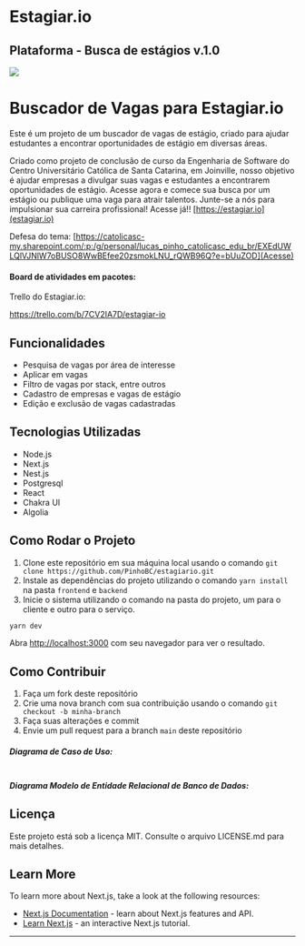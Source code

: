 # Estagiar.io

## Plataforma - Busca de estágios				v.1.0

![](https://camo.githubusercontent.com/96ebfe138ae4b132bba73d52096e1049a9c4619541ed83356de28531aba45a68/68747470733a2f2f66696c65732e656e67616765642e636f6d2e62722f3564623036383736643139363562303030373434303263322f6163636f756e742f3564623036383736643139363562303030373434303263322f514a31706a6d4b55514a47515a524f38554f50565f6c6f676f732d66696e616c2d31342e706e67)

# Buscador de Vagas para Estagiar.io

Este é um projeto de um buscador de vagas de estágio, criado para ajudar estudantes a encontrar oportunidades de estágio em diversas áreas.

Criado como projeto de conclusão de curso da Engenharia de Software do Centro Universitário Católica de Santa Catarina, em Joinville, nosso objetivo é ajudar empresas a divulgar suas vagas e estudantes a encontrarem oportunidades de estágio. Acesse agora e comece sua busca por um estágio ou publique uma vaga para atrair talentos. Junte-se a nós para impulsionar sua carreira profissional! Acesse já!! [https://estagiar.io](estagiar.io)


Defesa do tema: [https://catolicasc-my.sharepoint.com/:p:/g/personal/lucas_pinho_catolicasc_edu_br/EXEdUWLQlVJNlW7oBUSO8WwBEfee20zsmokLNU_rQWB96Q?e=bUuZOD](Acesse)

#### Board de atividades em pacotes:

Trello do Estagiar.io:

https://trello.com/b/7CV2IA7D/estagiar-io

## Funcionalidades

- Pesquisa de vagas por área de interesse
- Aplicar em vagas
- Filtro de vagas por stack, entre outros
- Cadastro de empresas e vagas de estágio
- Edição e exclusão de vagas cadastradas

## Tecnologias Utilizadas

- Node.js
- Next.js
- Nest.js
- Postgresql
- React
- Chakra UI
- Algolia

## Como Rodar o Projeto

1. Clone este repositório em sua máquina local usando o comando `git clone https://github.com/PinhoBC/estagiario.git`
2. Instale as dependências do projeto utilizando o comando `yarn install` na pasta `frontend` e `backend`
3. Inicie o sistema utilizando o comando na pasta do projeto, um para o cliente e outro para o serviço.
```bash
yarn dev
```

Abra [http://localhost:3000](http://localhost:3000) com seu navegador para ver o resultado.

## Como Contribuir

1. Faça um fork deste repositório
2. Crie uma nova branch com sua contribuição usando o comando `git checkout -b minha-branch`
3. Faça suas alterações e commit
4. Envie um pull request para a branch `main` deste repositório

##### Diagrama de Caso de Uso:

![]()

##### Diagrama Modelo de Entidade Relacional de Banco de Dados:


## Licença

Este projeto está sob a licença MIT. Consulte o arquivo LICENSE.md para mais detalhes.

## Learn More

To learn more about Next.js, take a look at the following resources:

- [Next.js Documentation](https://nextjs.org/docs) - learn about Next.js features and API.
- [Learn Next.js](https://nextjs.org/learn) - an interactive Next.js tutorial.

---
